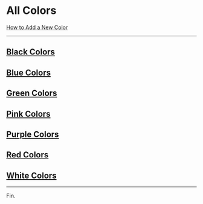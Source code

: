 # All Colors

[How to Add a New Color](./add-new-color.md)

----

## [Black Colors](./black/black-colors-by-luminance.md)

## [Blue Colors](./blue-colors-by-luminance.md)

## [Green Colors](./green-colors-by-luminance.md)

## [Pink Colors](./pink-colors-by-luminance.md)

## [Purple Colors](./purple-colors-by-luminance.md)

## [Red Colors](./red-colors-by-luminance.md)

## [White Colors](./white-colors-by-luminance.md)

----

Fin.
